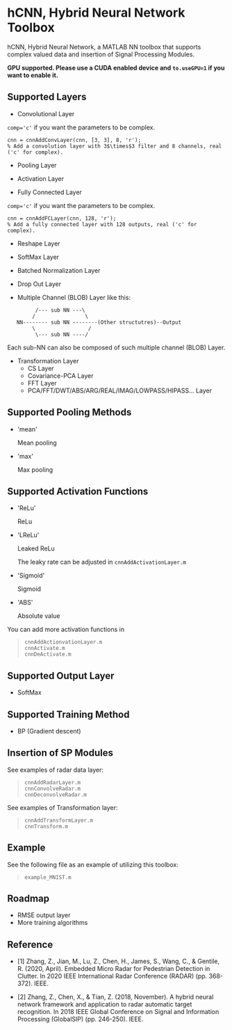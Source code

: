 # hCNN, Hybrid Neural Network Toolbox

hCNN, Hybrid Neural Network, a MATLAB NN toolbox that supports complex valued data and insertion of Signal Processing Modules.

**GPU supported. Please use a CUDA enabled device and `to.useGPU=1` if you want to enable it.**

## Supported Layers
* Convolutional Layer

`comp='c'` if you want the parameters to be complex.

```
cnn = cnnAddConvLayer(cnn, [3, 3], 8, 'r');
% Add a convolution layer with 3$\times$3 filter and 8 channels, real ('c' for complex).
```

* Pooling Layer

* Activation Layer

* Fully Connected Layer

`comp='c'` if you want the parameters to be complex.

```
cnn = cnnAddFCLayer(cnn, 128, 'r');
% Add a fully connected layer with 128 outputs, real ('c' for complex).
```

* Reshape Layer

* SoftMax Layer

* Batched Normalization Layer

* Drop Out Layer

* Multiple Channel (BLOB) Layer like this:

```
         /--- sub NN ---\
        /                \
   NN-------- sub NN --------(Other structutres)--Output
        \                 /
	     \--- sub NN ----/
```

Each sub-NN can also be composed of such multiple channel (BLOB) Layer.

* Transformation Layer
	* CS Layer
	* Covariance-PCA Layer
	* FFT Layer
	* PCA/FFT/DWT/ABS/ARG/REAL/IMAG/LOWPASS/HIPASS... Layer

## Supported Pooling Methods
* 'mean'

	Mean pooling

* 'max'

	Max pooling

## Supported Activation Functions
* 'ReLu'

	ReLu

* 'LReLu'

	Leaked ReLu

	The leaky rate can be adjusted in `cnnAddActivationLayer.m`

* 'Sigmoid'

	Sigmoid

* 'ABS'

	Absolute value

You can add more activation functions in
>	`cnnAddActionvationLayer.m`  
>	`cnnActivate.m`  
>	`cnnDeActivate.m` 

## Supported Output Layer
* SoftMax

## Supported Training Method
* BP (Gradient descent)

## Insertion of SP Modules
See examples of radar data layer:
>	`cnnAddRadarLayer.m`  
>	`cnnConvolveRadar.m`  
>	`cnnDeconvolveRadar.m`  

See examples of Transformation layer:
>	`cnnAddTransformLayer.m`   
>	`cnnTransform.m`

## Example
See the following file as an example of utilizing this toolbox:
>	`example_MNIST.m` 

## Roadmap
* RMSE output layer
* More training algorithms

## Reference

- [1] Zhang, Z., Jian, M., Lu, Z., Chen, H., James, S., Wang, C., & Gentile, R. (2020, April). Embedded Micro Radar for Pedestrian Detection in Clutter. In 2020 IEEE International Radar Conference (RADAR) (pp. 368-372). IEEE.

- [2] Zhang, Z., Chen, X., & Tian, Z. (2018, November). A hybrid neural network framework and application to radar automatic target recognition. In 2018 IEEE Global Conference on Signal and Information Processing (GlobalSIP) (pp. 246-250). IEEE.

